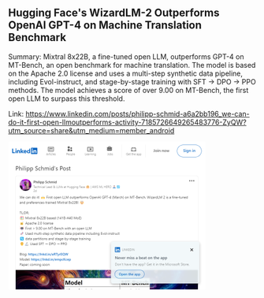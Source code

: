 ## Hugging Face's WizardLM-2 Outperforms OpenAI GPT-4 on Machine Translation Benchmark
Summary: Mixtral 8x22B, a fine-tuned open LLM, outperforms GPT-4 on MT-Bench, an open benchmark for machine translation. The model is based on the Apache 2.0 license and uses a multi-step synthetic data pipeline, including Evol-instruct, and stage-by-stage training with SFT → DPO → PPO methods. The model achieves a score of over 9.00 on MT-Bench, the first open LLM to surpass this threshold.

Link: https://www.linkedin.com/posts/philipp-schmid-a6a2bb196_we-can-do-it-first-open-llmoutperforms-activity-7185726649265483776-ZyQW?utm_source=share&utm_medium=member_android

<img src="/img/319a6486-2cd0-4534-9fb5-28feeb299a3f.png" width="400" />
<br/><br/>
